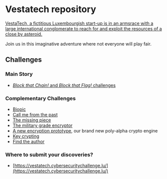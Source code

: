 # Vestatech repository

[VestaTech, a fictitious Luxembourgish start-up is in an armsrace with a large international conglomerate to reach for and exploit the resources of a close by asteroid.](https://www.linkedin.com/showcase/vestatech-luxembourg/)

Join us in this imaginative adventure where not everyone will play fair.

## Challenges

### Main Story
- [_Block that Chain!_ and _Block that Flag!_ challenges](blockchain-5.0-POC/chain)

### Complementary Challenges
- [Biopic](challenges/biopic-challenge/biopic.base64)
- [Call me from the past](challenges/call-me-from-the-past/final.wav)
- [The missing piece](challenges/the-missing-piece/)
- [The military grade encryptor](challenges/the-military-grade-encryptor/)
- [A new encryption prototype](challenges/a-new-encryption-prototype/secret), our brand new poly-alpha crypto engine
- [Key crypting](challenges/key-crypting/secret)
- [Find the author](challenges/find-the-author/gift.pcap)

### Where to submit your discoveries?

- [https://vestatech.cybersecuritychallenge.lu/](https://vestatech.cybersecuritychallenge.lu/)
